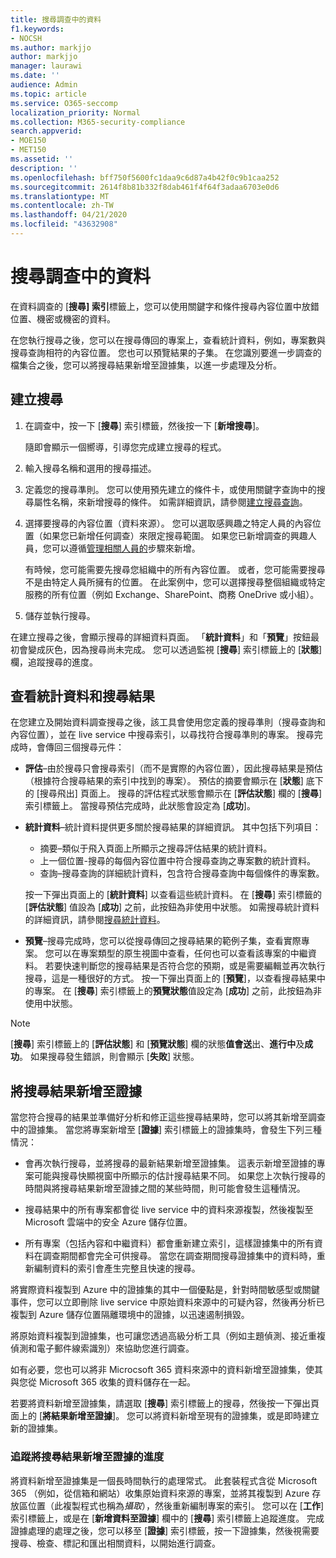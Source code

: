 ```yaml
---
title: 搜尋調查中的資料
f1.keywords:
- NOCSH
ms.author: markjjo
author: markjjo
manager: laurawi
ms.date: ''
audience: Admin
ms.topic: article
ms.service: O365-seccomp
localization_priority: Normal
ms.collection: M365-security-compliance
search.appverid:
- MOE150
- MET150
ms.assetid: ''
description: ''
ms.openlocfilehash: bff750f5600fc1daa9c6d87a4b42f0c9b1caa252
ms.sourcegitcommit: 2614f8b81b332f8dab461f4f64f3adaa6703e0d6
ms.translationtype: MT
ms.contentlocale: zh-TW
ms.lasthandoff: 04/21/2020
ms.locfileid: "43632908"
---
```

# <a name="search-for-data-in-an-investigation"></a>搜尋調查中的資料

在資料調查的 [**搜尋] 索引**標籤上，您可以使用關鍵字和條件搜尋內容位置中放錯位置、機密或機密的資料。 

在您執行搜尋之後，您可以在搜尋傳回的專案上，查看統計資料，例如，專案數與搜尋查詢相符的內容位置。 您也可以預覽結果的子集。 在您識別要進一步調查的檔集合之後，您可以將搜尋結果新增至證據集，以進一步處理及分析。

## <a name="create-a-search"></a>建立搜尋

1. 在調查中，按一下 [**搜尋**] 索引標籤，然後按一下 [**新增搜尋**]。 

    隨即會顯示一個嚮導，引導您完成建立搜尋的程式。

2. 輸入搜尋名稱和選用的搜尋描述。

3. 定義您的搜尋準則。 您可以使用預先建立的條件卡，或使用關鍵字查詢中的搜尋屬性名稱，來新增搜尋的條件。 如需詳細資訊，請參閱[建立搜尋查詢](build-search-queries.md)。

4. 選擇要搜尋的內容位置（資料來源）。 您可以選取感興趣之特定人員的內容位置（如果您已新增任何調查）來限定搜尋範圍。 如果您已新增調查的興趣人員，您可以遵循[管理相關人員的](manage-people-of-interest.md#add-people-of-interest)步驟來新增。
 
   有時候，您可能需要先搜尋您組織中的所有內容位置。 或者，您可能需要搜尋不是由特定人員所擁有的位置。 在此案例中，您可以選擇搜尋整個組織或特定服務的所有位置（例如 Exchange、SharePoint、商務 OneDrive 或小組）。

5. 儲存並執行搜尋。

在建立搜尋之後，會顯示搜尋的詳細資料頁面。 「**統計資料**」和「**預覽**」按鈕最初會變成灰色，因為搜尋尚未完成。 您可以透過監視 [**搜尋**] 索引標籤上的 [**狀態**] 欄，追蹤搜尋的進度。

## <a name="view-statistics-and-search-results"></a>查看統計資料和搜尋結果

在您建立及開始資料調查搜尋之後，該工具會使用您定義的搜尋準則（搜尋查詢和內容位置），並在 live service 中搜尋索引，以尋找符合搜尋準則的專案。 搜尋完成時，會傳回三個搜尋元件： 

- **評估**–由於搜尋只會搜尋索引（而不是實際的內容位置），因此搜尋結果是預估（根據符合搜尋結果的索引中找到的專案）。 預估的摘要會顯示在 [**狀態**] 底下的 [搜尋飛出] 頁面上。 搜尋的評估程式狀態會顯示在 [**評估狀態**] 欄的 [**搜尋**] 索引標籤上。 當搜尋預估完成時，此狀態會設定為 [**成功**]。

- **統計資料**–統計資料提供更多關於搜尋結果的詳細資訊。 其中包括下列項目：

    - 摘要–類似于飛入頁面上所顯示之搜尋評估結果的統計資料。
    - 上一個位置-搜尋的每個內容位置中符合搜尋查詢之專案數的統計資料。 
    - 查詢–搜尋查詢的詳細統計資料，包含符合搜尋查詢中每個條件的專案數。

    按一下彈出頁面上的 [**統計資料**] 以查看這些統計資料。 在 [**搜尋**] 索引標籤的 [**評估狀態**] 值設為 [**成功**] 之前，此按鈕為非使用中狀態。 如需搜尋統計資料的詳細資訊，請參閱[搜尋統計資料](search-statistics.md)。

- **預覽**–搜尋完成時，您可以從搜尋傳回之搜尋結果的範例子集，查看實際專案。 您可以在專案類型的原生視圖中查看，任何也可以查看該專案的中繼資料。 若要快速判斷您的搜尋結果是否符合您的預期，或是需要編輯並再次執行搜尋，這是一種很好的方式。 按一下彈出頁面上的 [**預覽**]，以查看搜尋結果中的專案。 在 [**搜尋**] 索引標籤上的**預覽狀態**值設定為 [**成功**] 之前，此按鈕為非使用中狀態。
 
> [!NOTE]
> [**搜尋**] 索引標籤上的 [**評估狀態**] 和 [**預覽狀態**] 欄的狀態**值會送**出、**進行中**及**成功**。 如果搜尋發生錯誤，則會顯示 [**失敗**] 狀態。

## <a name="add-search-results-to-evidence"></a>將搜尋結果新增至證據

當您符合搜尋的結果並準備好分析和修正這些搜尋結果時，您可以將其新增至調查中的證據集。 當您將專案新增至 [**證據**] 索引標籤上的證據集時，會發生下列三種情況：

- 會再次執行搜尋，並將搜尋的最新結果新增至證據集。 這表示新增至證據的專案可能與搜尋快顯視窗中所顯示的估計搜尋結果不同。 如果您上次執行搜尋的時間與將搜尋結果新增至證據之間的某些時間，則可能會發生這種情況。

- 搜尋結果中的所有專案都會從 live service 中的資料來源複製，然後複製至 Microsoft 雲端中的安全 Azure 儲存位置。

- 所有專案（包括內容和中繼資料）都會重新建立索引，這樣證據集中的所有資料在調查期間都會完全可供搜尋。 當您在調查期間搜尋證據集中的資料時，重新編制資料的索引會產生完整且快速的搜尋。

將實際資料複製到 Azure 中的證據集的其中一個優點是，針對時間敏感型或關鍵事件，您可以立即刪除 live service 中原始資料來源中的可疑內容，然後再分析已複製到 Azure 儲存位置隔離環境中的證據，以迅速遏制損毀。 

將原始資料複製到證據集，也可讓您透過高級分析工具（例如主題偵測、接近重複偵測和電子郵件線索識別）來協助您進行調查。

如有必要，您也可以將非 Microcsoft 365 資料來源中的資料新增至證據集，使其與您從 Microsoft 365 收集的資料儲存在一起。

若要將資料新增至證據集，請選取 [**搜尋**] 索引標籤上的搜尋，然後按一下彈出頁面上的 [**將結果新增至證據**]。 您可以將資料新增至現有的證據集，或是即時建立新的證據集。

### <a name="tracking-the-progress-of-adding-search-results-to-evidence"></a>追蹤將搜尋結果新增至證據的進度

將資料新增至證據集是一個長時間執行的處理常式。 此套裝程式含從 Microsoft 365 （例如，從信箱和網站）收集原始資料來源的專案，並將其複製到 Azure 存放區位置（此複製程式也稱為*攝取*），然後重新編制專案的索引。 您可以在 [**工作**] 索引標籤上，或是在 [**新增資料至證據**] 欄中的 [**搜尋**] 索引標籤上追蹤進度。 完成證據處理的處理之後，您可以移至 [**證據**] 索引標籤，按一下證據集，然後視需要搜尋、檢查、標記和匯出相關資料，以開始進行調查。
